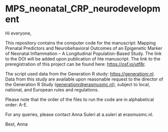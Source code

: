 # MPS_neonatal_CRP_neurodevelopment

Hi everyone,

This repository contains the computer code for the manuscript: Mapping Prenatal Predictors and Neurobehavioral Outcomes of an Epigenetic Marker of Neonatal Inflammation – A Longitudinal Population-Based Study. The link to the DOI will be added upon publication of hte manuscript. The link to the preregistration of this project can be found here: https://osf.io/utf8r. 

The script used data from the Generation R study: https://generationr.nl. Data from this study are available upon reasonable request to the director of the Generation R Study (generationr@erasmusmc.nl), subject to local, national, and European rules and regulations.

Please note that the order of the files to run the code are in alphabetical order: A-E.

For any queries, please contact Anna Suleri at a.suleri at erasmusmc.nl.

Best, Anna
